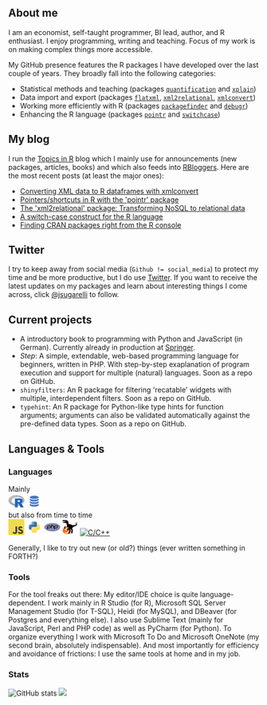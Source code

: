 ## About me

I am an economist, self-taught programmer, BI lead, author, and R enthusiast. I enjoy programming, writing and teaching. Focus of my work is on making complex things more accessible.

My GitHub presence features the R packages I have developed over the last couple of years. They broadly fall into the following categories:
* Statistical methods and teaching (packages [`quantification`](https://github.com/jsugarelli/quantification) and [`xplain`](https://github.com/jsugarelli/xplain))
* Data import and export (packages [`flatxml`](https://github.com/jsugarelli/flatxml), [`xml2relational`](https://github.com/jsugarelli/xml2relational), [`xmlconvert`](https://github.com/jsugarelli/xmlconvert))
* Working more efficiently with R (packages [`packagefinder`](https://github.com/jsugarelli/packagefinder) and [`debugr`](https://github.com/jsugarelli/debugr))
* Enhancing the R language (packages [`pointr`](https://github.com/jsugarelli/pointr) and [`switchcase`](https://github.com/jsugarelli/switchcase))

## My blog

I run the [Topics in R](https://topics-in-r.blogspot.de/) blog which I mainly use for announcements (new packages, articles, books) and which also feeds into [RBloggers](https://www.r-bloggers.com/). Here are the most recent posts (at least the major ones):
<!-- BLOG-POST-LIST:START -->
- [Converting XML data to R dataframes with xmlconvert](https://topics-in-r.blogspot.com/2020/11/converting-xml-data-to-r-dataframes.html)
- [Pointers/shortcuts in R with the 'pointr' package](https://topics-in-r.blogspot.com/2020/07/pointersshortcuts-in-r-with-pointr.html)
- [The 'xml2relational' package: Transforming NoSQL to relational data](https://topics-in-r.blogspot.com/2020/05/the-xml2relational-package-transforming.html)
- [A switch-case construct for the R language](https://topics-in-r.blogspot.com/2020/05/a-switch-case-construct-for-r-language.html)
- [Finding CRAN packages right from the R console](https://topics-in-r.blogspot.com/2019/06/finding-cran-packages-right-from-r.html)
<!-- BLOG-POST-LIST:END -->

## Twitter

I try to keep away from social media (`Github != social_media`) to protect my time and be more productive, but I do use [Twitter](https://twitter.com/jsugarelli). If you want to  receive the latest updates on my packages and learn about interesting things I come across, click [@jsugarelli](https://twitter.com/jsugarelli) to follow.

## Current projects

* A introductory book to programming with Python and JavaScript (in German). Currently already in production at [Springer](https://www.springer.com/).
* *Step*: A simple, extendable, web-based programming language for beginners, written in PHP. With step-by-step exaplanation of program execution and support for multiple (natural) languages. Soon as a repo on GitHub.
* `shinyfilters`: An R package for filtering 'recatable' widgets with multiple, interdependent filters. Soon as a repo on GitHub. 
* `typehint`: An R package for Python-like type hints for function arguments; arguments can also be validated automatically against the pre-defined data types. Soon as a repo on GitHub.


## Languages & Tools

### Languages

Mainly<br/>
[<img width="32px" alt="R" src="https://raw.githubusercontent.com/github/explore/80688e429a7d4ef2fca1e82350fe8e3517d3494d/topics/r/r.png" />](https://www.r-project.org)
[<img width="32px" alt="SQL" src="https://raw.githubusercontent.com/github/explore/80688e429a7d4ef2fca1e82350fe8e3517d3494d/topics/sql/sql.png" />](https://docs.microsoft.com/en-us/sql/t-sql/language-reference?view=sql-server-ver15)
<br/>but also from time to time<br/>
[<img width="32px" alt="JavaScript" src="https://raw.githubusercontent.com/github/explore/80688e429a7d4ef2fca1e82350fe8e3517d3494d/topics/javascript/javascript.png" />](https://developer.mozilla.org/en-US/docs/Web/JavaScript)
[<img width="32px" alt="Python" src="https://raw.githubusercontent.com/github/explore/80688e429a7d4ef2fca1e82350fe8e3517d3494d/topics/python/python.png" />](https://www.python.org/)
[<img width="32px" alt="PHP" src="https://raw.githubusercontent.com/github/explore/ccc16358ac4530c6a69b1b80c7223cd2744dea83/topics/php/php.png" />](https://www.php.net/)
[<img width="32px" alt="Perl" src="https://raw.githubusercontent.com/github/explore/80688e429a7d4ef2fca1e82350fe8e3517d3494d/topics/perl/perl.png" />](https://www.perl.org/)
[<img width="32px" alt="C/C++" src="https://isocpp.org/assets/images/cpp_logo.png" />](https://isocpp.org/)

Generally, I like to try out new (or old?) things (ever written something in FORTH?)

### Tools

For the tool freaks out there: My editor/IDE choice is quite language-dependent. I work mainly in R Studio (for R), Microsoft SQL Server Management Studio (for T-SQL), Heidi (for MySQL), and DBeaver (for Postgres and everything else). I also use Sublime Text (mainly for JavaScript, Perl and PHP code) as well as PyCharm (for Python). To organize everything I work with Microsoft To Do and Microsoft OneNote (my second brain, absolutely indispensable). And most importantly for efficiency and avoidance of frictions: I use the same tools at home and in my job.

### Stats

![GitHub stats](https://github-readme-stats.vercel.app/api?username=jsugarelli&hide=contribs,prs&show_icons=true)
![](https://komarev.com/ghpvc/?username=jsugarelli)